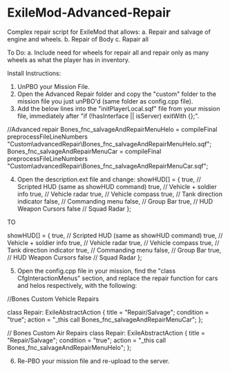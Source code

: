 # ExileMod-Advanced-Repair
Complex repair script for ExileMod that allows:
a. Repair and salvage of engine and wheels.
b. Repair of Body
c. Rapair all

To Do:
a.  Include need for wheels for repair all and repair only as many wheels as what the player has in inventory.

Install Instructions:
1. UnPBO your Mission File.
2. Open the Advanced Repair folder and copy the "custom" folder to the mission file you just unPBO'd (same folder as config.cpp file).
3. Add the below lines into the "initPlayerLocal.sqf" file from your mission file, immediately after "if (!hasInterface || isServer) exitWith {};".

//Advanced repair
Bones_fnc_salvageAndRepairMenuHelo = compileFinal preprocessFileLineNumbers "Custom\advancedRepair\Bones_fnc_salvageAndRepairMenuHelo.sqf";
Bones_fnc_salvageAndRepairMenuCar = compileFinal preprocessFileLineNumbers "Custom\advancedRepair\Bones_fnc_salvageAndRepairMenuCar.sqf";
 
4. Open the description.ext file and change:
showHUD[] = 
{
    true,   // Scripted HUD (same as showHUD command)
    true,   // Vehicle + soldier info
    true,   // Vehicle radar 
    true,   // Vehicle compass
    true,   // Tank direction indicator
    false,  // Commanding menu
    false,  // Group Bar
    true,   // HUD Weapon Cursors
    false   // Squad Radar
};

TO

showHUD[] = 
{
    true,   // Scripted HUD (same as showHUD command)
    true,   // Vehicle + soldier info
    true,   // Vehicle radar 
    true,   // Vehicle compass
    true,   // Tank direction indicator
    true,  // Commanding menu
    false,  // Group Bar
    true,   // HUD Weapon Cursors
    false   // Squad Radar
};

5. Open the config.cpp file in your mission, find the "class CfgInteractionMenus" section, and replace the repair function for cars and helos respectively, with the following:

//Bones Custom Vehicle Repairs

class Repair: ExileAbstractAction
{
	title = "Repair/Salvage";
	condition = "true";
	action = "_this call Bones_fnc_salvageAndRepairMenuCar";
};


// Bones Custom Air Repairs
class Repair: ExileAbstractAction
{
	title = "Repair/Salvage";
	condition = "true";
	action = "_this call Bones_fnc_salvageAndRepairMenuHelo";
};

6. Re-PBO your mission file and re-upload to the server.
